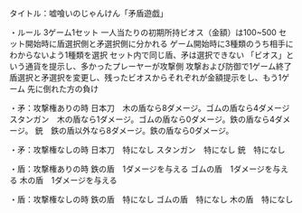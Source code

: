 タイトル：嘘喰いのじゃんけん「矛盾遊戯」

・ルール
3ゲーム1セット
一人当たりの初期所持ビオス（金額）は100~500
セット開始時に盾選択側と矛選択側に分かれる
ゲーム開始時に3種類のうち相手にわからないよう1種類を選択
セット内で同じ盾、矛は選択できない
「ビオス」という通貨を提示し、多かったプレーヤーが攻撃側
攻撃および防御で1ゲーム終了
盾選択と矛選択を変更し、残ったビオスからそれぞれが金額提示をし、もう1ゲーム
先に倒れた方の負け

・矛：攻撃権ありの時
日本刀　木の盾なら8ダメージ。ゴムの盾なら4ダメージ
スタンガン　木の盾なら1ダメージ。ゴムの盾なら0ダメージ。鉄の盾なら4ダメージ。
銃　鉄の盾以外なら8ダメージ。鉄の盾なら0ダメージ。

・矛：攻撃権なしの時
日本刀　特になし
スタンガン　特になし
銃　特になし

・盾：攻撃権ありの時
鉄の盾　1ダメージを与える
ゴムの盾　1ダメージを与える
木の盾　1ダメージを与える

・盾：攻撃権なしの時
鉄の盾　特になし
ゴムの盾　特になし
木の盾　特になし



